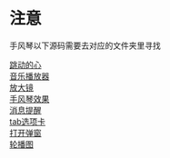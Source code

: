 <h1>注意</h1>
<p>手风琴以下源码需要去对应的文件夹里寻找</p> 

[跳动的心](https://houzhikai.github.io/play/heart/heart.html)<br>
[音乐播放器](https://houzhikai.github.io/play/Music/index.html)<br>
[放大镜](https://houzhikai.github.io/play/bigger/bigger.html)<br>
[手风琴效果](https://houzhikai.github.io/play/collapse.html)<br>
[消息提醒](https://houzhikai.github.io/Message/message.html)<br>
[tab选项卡](https://houzhikai.github.io/operating/)<br>
[打开弹窗](https://houzhikai.github.io/Dialog/)<br>
[轮播图](https://houzhikai.github.io/Carousel/)


